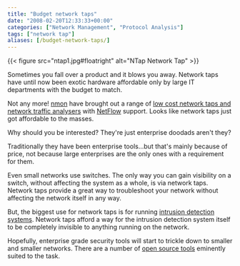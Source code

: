 ```yaml
---
title: "Budget network taps"
date: "2008-02-20T12:33:33+00:00"
categories: ["Network Management", "Protocol Analysis"]
tags: ["network tap"]
aliases: [/budget-network-taps/]
---
```


{{< figure src="ntap1.jpg#floatright" alt="NTap Network Tap" >}}

Sometimes you fall over a product and it blows you away. Network taps have until now been exotic hardware affordable only by large IT departments with the budget to match.

Not any more! [nmon](http://www.nmon.net/) have brought out a range of [low cost network taps and network traffic analysers](http://www.ntop.org/products/nbox-2/nbox/) with [NetFlow](https://en.wikipedia.org/wiki/Netflow) support. Looks like network taps just got affordable to the masses.

Why should you be interested? They're just enterprise doodads aren't they?

Traditionally they have been enterprise tools...but that's mainly because of price, not because large enterprises are the only ones with a requirement for them.

Even small networks use switches. The only way you can gain visibility on a switch, without affecting the system as a whole, is via network taps. Network taps provide a great way to troubleshoot your network without affecting the network itself in any way.

But, the biggest use for network taps is for running [intrusion detection systems](https://en.wikipedia.org/wiki/Intrusion-detection_system). Network taps afford a way for the intrusion detection system itself to be completely invisible to anything running on the network.

Hopefully, enterprise grade security tools will start to trickle down to smaller and smaller networks. There are a number of [open source tools](https://en.wikipedia.org/wiki/Snort_%28software%29) eminently suited to the task.
